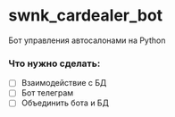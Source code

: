# swnk_cardealer_bot
Бот управления автосалонами на Python </br>

### Что нужно сделать:
- [ ] Взаимодействие с БД
- [ ] Бот телеграм
- [ ] Объединить бота и БД
